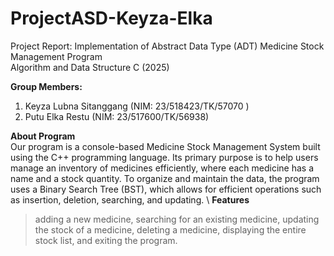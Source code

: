 # ProjectASD-Keyza-Elka
Project Report: Implementation of Abstract Data Type (ADT) Medicine Stock Management Program \
Algorithm and Data Structure C (2025)

**Group Members:**
1. Keyza Lubna Sitanggang (NIM: 23/518423/TK/57070 )
2. Putu Elka Restu (NIM: 23/517600/TK/56938)

**About Program** \
Our program is a console-based Medicine Stock Management System built using the C++ programming language. Its primary purpose is to help users manage an inventory of medicines efficiently, where each medicine has a name and a stock quantity. To organize and maintain the data, the program uses a Binary Search Tree (BST), which allows for efficient operations such as insertion, deletion, searching, and updating. \\
**Features** 
> adding a new medicine,
> searching for an existing medicine,
> updating the stock of a medicine,
> deleting a medicine,
> displaying the entire stock list, and
> exiting the program. 
